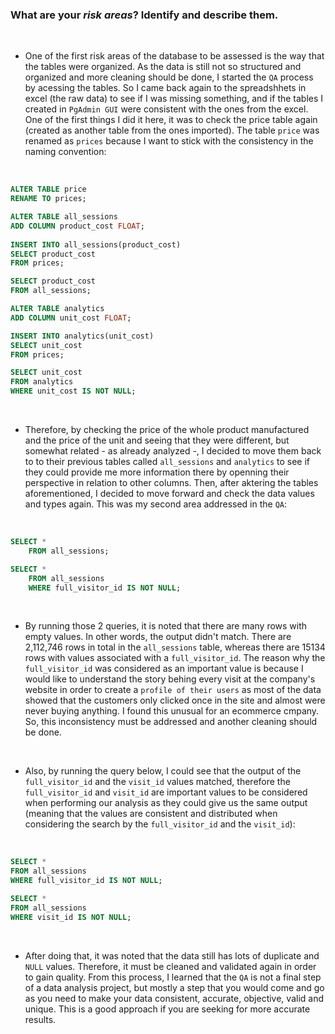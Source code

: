 ### What are your *risk areas*? Identify and describe them.

<br/>

- One of the first risk areas of the database to be assessed is the way that the tables were organized. As the data is still not so structured and organized and more cleaning should be done, I started the `QA` process by acessing the tables. So I came back again to the spreadshhets in excel (the raw data) to see if I was missing something, and if the tables I created in `PgAdmin GUI` were consistent with the ones from the excel. One of the first things I did it here, it was to check the price table again (created as another table from the ones imported). The table `price` was renamed as `prices` because I want to stick with the consistency in the naming convention:

<br/>

```SQL
ALTER TABLE price
RENAME TO prices;

ALTER TABLE all_sessions
ADD COLUMN product_cost FLOAT;
	
INSERT INTO all_sessions(product_cost)
SELECT product_cost
FROM prices;

SELECT product_cost 
FROM all_sessions;

ALTER TABLE analytics
ADD COLUMN unit_cost FLOAT;

INSERT INTO analytics(unit_cost)
SELECT unit_cost
FROM prices;

SELECT unit_cost
FROM analytics
WHERE unit_cost IS NOT NULL;
```	
<br/>

- Therefore, by checking the price of the whole product manufactured and the price of the unit and seeing that they were different, but somewhat related - as already analyzed -, I decided to move them back to to their previous tables called `all_sessions` and `analytics` to see if they could provide me more information there by openning their perspective in relation to other columns. Then, after aktering the tables aforementioned, I decided to move forward and check the data values and types again. This was my second area addressed in the `QA`:

<br/>

```SQL
SELECT * 
    FROM all_sessions;

SELECT * 
    FROM all_sessions
    WHERE full_visitor_id IS NOT NULL;
```
<br/>

- By running those 2 queries, it is noted that there are many rows with empty values. In other words, the output didn't match. There are 2,112,746 rows in total in the `all_sessions` table, whereas there are 15134 rows with values associated with a `full_visitor_id`. The reason why the `full_visitor_id` was considered as an important value is because I would like to understand the story behing every visit at the company's website in order to create a `profile of their users` as most of the data showed that the customers only clicked once in the site and almost were never buying anything. I found this unusual for an ecommerce cmpany. So, this inconsistency must be addressed and another cleaning should be done. 
<br/>

- Also, by running the query below, I could see that the output of the `full_visitor_id` and the `visit_id` values matched, therefore the `full_visitor_id` and `visit_id` are important values to be considered when performing our analysis as they could give us the same output (meaning that the values are consistent and distributed when considering the search by the `full_visitor_id` and the `visit_id`):

<br/>

```SQL
SELECT * 
FROM all_sessions
WHERE full_visitor_id IS NOT NULL;

SELECT *
FROM all_sessions
WHERE visit_id IS NOT NULL;
```
<br/>

- After doing that, it was noted that the data still has lots of duplicate and `NULL` values. Therefore, it must be cleaned and validated again in order to gain quality. From this process, I learned that the `QA` is not a final step of a data analysis project, but mostly a step that you would come and go as you need to make your data consistent, accurate, objective, valid and unique. This is a good approach if you are seeking for more accurate results.




